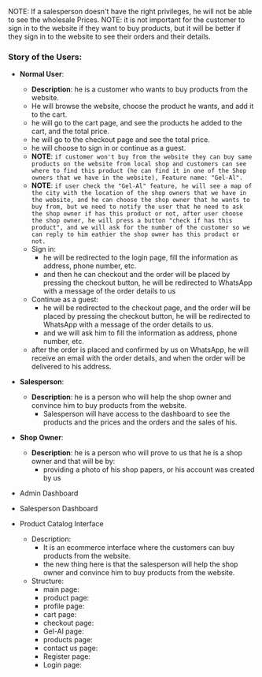NOTE: If a salesperson doesn't have the right privileges, he will not be able to see the wholesale Prices.
NOTE: it is not important for the customer to sign in to the website if they want to buy products, 
      but it will be better if they sign in to the website to see their orders and their details.

### Story of the Users:
- __Normal User__:
    - **Description**: he is a customer who wants to buy products from the website.
    - He will browse the website, choose the product he wants, and add it to the cart.
    - he will go to the cart page, and see the products he added to the cart, and the total price.
    - he will go to the checkout page and see the total price.
    - he will choose to sign in or continue as a guest.
    - **NOTE**: ```if customer won't buy from the website they can buy same products on the website from local shop and customers can see where to find this product (he can find it in one of the Shop owners that we have in the website), Feature name: "Gel-Al".```
    - **NOTE**: ```if user check the "Gel-Al" feature, he will see a map of the city with the location of the shop owners that we have in the website, and he can choose the shop owner that he wants to buy from, but we need to notify the user that he need to ask the shop owner if has this product or not, after user choose the shop owner, he will press a button "check if has this product", and we will ask for the number of the customer so we can reply to him eathier the shop owner has this product or not.```
    - Sign in:
        - he will be redirected to the login page, fill the information as address, phone number, etc.
        - and then he can checkout and the order will be placed by pressing the checkout button, he will be redirected to WhatsApp with a message of the order details to us
    - Continue as a guest:
        - he will be redirected to the checkout page, and the order will be placed by pressing the checkout button, he will be redirected to WhatsApp with a message of the order details to us.
        - and we will ask him to fill the information as address, phone number, etc.
    - after the order is placed and confirmed by us on WhatsApp, he will receive an email with the order details, and when the order will be delivered to his address.

- __Salesperson__:
    - **Description**: he is a person who will help the shop owner and convince him to buy products from the website.
        - Salesperson will have access to the dashboard to see the products and the prices and the orders and the sales of his.
- __Shop Owner__:
    - **Description**: he is a person who will prove to us that he is a shop owner and that will be by:
        - providing a photo of his shop papers, or his account was created by us


- Admin Dashboard
- Salesperson Dashboard
- Product Catalog Interface
    - Description:
        - It is an ecommerce interface where the customers can buy products from the website.
        - the new thing here is that the salesperson will help the shop owner and convince him to buy products from the website.
    - Structure:
        - main page:
        - product page:
        - profile page:
        - cart page:
        - checkout page:
        - Gel-Al page:
        - products page:
        - contact us page:
        - Register page:
        - Login page:

